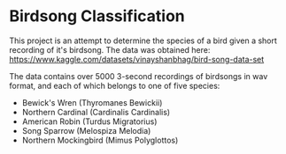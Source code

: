 # Birdsong Classification #

This project is an attempt to determine the species of a bird given a short recording of it's birdsong. The data was obtained here: https://www.kaggle.com/datasets/vinayshanbhag/bird-song-data-set

The data contains over 5000 3-second recordings of birdsongs in wav format, and each of which belongs to one of five species:

* Bewick's Wren (Thyromanes Bewickii)
* Northern Cardinal (Cardinalis Cardinalis)
* American Robin (Turdus Migratorius)
* Song Sparrow (Melospiza Melodia)
* Northern Mockingbird (Mimus Polyglottos) 
